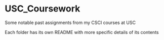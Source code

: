 # USC_Coursework

Some notable past assignments from my CSCI courses at USC

Each folder has its own README with more specific details of
its contents